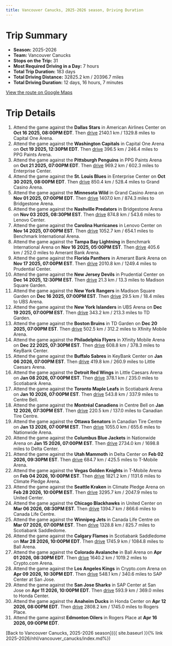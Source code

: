 ```yaml
---
title: Vancouver Canucks, 2025-2026 season, Driving Duration
---
```


# Trip Summary
- **Season:** 2025-2026
- **Team:** Vancouver Canucks
- **Stops on the Trip:** 31
- **Most Required Driving in a Day:** 7 hours
- **Total Trip Duration:** 183 days
- **Total Driving Distance:** 32825.2 km / 20396.7 miles
- **Total Driving Duration:** 12 days, 16 hours, 7 minutes

[View the route on Google Maps](https://www.google.com/maps/dir/American+Airlines+Center+Dallas/Capital+One+Arena+Washington/PPG+Paints+Arena+Pittsburgh/Enterprise+Center+St.+Louis/Grand+Casino+Arena+Minnesota/Bridgestone+Arena+Nashville/Lenovo+Center+Carolina/Benchmark+International+Arena+Tampa+Bay/Amerant+Bank+Arena+Florida/Prudential+Center+New+Jersey/Madison+Square+Garden+New+York/UBS+Arena+New+York/TD+Garden+Boston/Xfinity+Mobile+Arena+Philadelphia/KeyBank+Center+Buffalo/Little+Caesars+Arena+Detroit/Scotiabank+Arena+Toronto/Centre+Bell+Montréal/Canadian+Tire+Centre+Ottawa/Nationwide+Arena+Columbus/Delta+Center+Utah/T-Mobile+Arena+Vegas/Climate+Pledge+Arena+Seattle/United+Center+Chicago/Canada+Life+Centre+Winnipeg/Scotiabank+Saddledome+Calgary/Ball+Arena+Colorado/Crypto.com+Arena+Los+Angeles/SAP+Center+at+San+Jose+San+Jose/Honda+Center+Anaheim/Rogers+Place+Edmonton)

# Trip Details
1. Attend the game against the **Dallas Stars** in American Airlines Center on **Oct 16 2025, 08:00PM EDT**. Then [drive](https://www.google.com/maps/dir/American+Airlines+Center+Dallas/Capital+One+Arena+Washington) 2140.1 km / 1329.8 miles to Capital One Arena.
2. Attend the game against the **Washington Capitals** in Capital One Arena on **Oct 19 2025, 12:30PM EDT**. Then [drive](https://www.google.com/maps/dir/Capital+One+Arena+Washington/PPG+Paints+Arena+Pittsburgh) 396.5 km / 246.4 miles to PPG Paints Arena.
3. Attend the game against the **Pittsburgh Penguins** in PPG Paints Arena on **Oct 21 2025, 07:00PM EDT**. Then [drive](https://www.google.com/maps/dir/PPG+Paints+Arena+Pittsburgh/Enterprise+Center+St.+Louis) 969.2 km / 602.3 miles to Enterprise Center.
4. Attend the game against the **St. Louis Blues** in Enterprise Center on **Oct 30 2025, 08:00PM EDT**. Then [drive](https://www.google.com/maps/dir/Enterprise+Center+St.+Louis/Grand+Casino+Arena+Minnesota) 850.4 km / 528.4 miles to Grand Casino Arena.
5. Attend the game against the **Minnesota Wild** in Grand Casino Arena on **Nov 01 2025, 07:00PM EDT**. Then [drive](https://www.google.com/maps/dir/Grand+Casino+Arena+Minnesota/Bridgestone+Arena+Nashville) 1407.0 km / 874.3 miles to Bridgestone Arena.
6. Attend the game against the **Nashville Predators** in Bridgestone Arena on **Nov 03 2025, 08:30PM EST**. Then [drive](https://www.google.com/maps/dir/Bridgestone+Arena+Nashville/Lenovo+Center+Carolina) 874.8 km / 543.6 miles to Lenovo Center.
7. Attend the game against the **Carolina Hurricanes** in Lenovo Center on **Nov 14 2025, 07:00PM EST**. Then [drive](https://www.google.com/maps/dir/Lenovo+Center+Carolina/Benchmark+International+Arena+Tampa+Bay) 1052.7 km / 654.1 miles to Benchmark International Arena.
8. Attend the game against the **Tampa Bay Lightning** in Benchmark International Arena on **Nov 16 2025, 05:00PM EST**. Then [drive](https://www.google.com/maps/dir/Benchmark+International+Arena+Tampa+Bay/Amerant+Bank+Arena+Florida) 405.6 km / 252.0 miles to Amerant Bank Arena.
9. Attend the game against the **Florida Panthers** in Amerant Bank Arena on **Nov 17 2025, 07:00PM EST**. Then [drive](https://www.google.com/maps/dir/Amerant+Bank+Arena+Florida/Prudential+Center+New+Jersey) 2010.8 km / 1249.4 miles to Prudential Center.
10. Attend the game against the **New Jersey Devils** in Prudential Center on **Dec 14 2025, 12:30PM EST**. Then [drive](https://www.google.com/maps/dir/Prudential+Center+New+Jersey/Madison+Square+Garden+New+York) 21.3 km / 13.3 miles to Madison Square Garden.
11. Attend the game against the **New York Rangers** in Madison Square Garden on **Dec 16 2025, 07:00PM EST**. Then [drive](https://www.google.com/maps/dir/Madison+Square+Garden+New+York/UBS+Arena+New+York) 29.5 km / 18.4 miles to UBS Arena.
12. Attend the game against the **New York Islanders** in UBS Arena on **Dec 19 2025, 07:00PM EST**. Then [drive](https://www.google.com/maps/dir/UBS+Arena+New+York/TD+Garden+Boston) 343.2 km / 213.3 miles to TD Garden.
13. Attend the game against the **Boston Bruins** in TD Garden on **Dec 20 2025, 07:00PM EST**. Then [drive](https://www.google.com/maps/dir/TD+Garden+Boston/Xfinity+Mobile+Arena+Philadelphia) 502.5 km / 312.2 miles to Xfinity Mobile Arena.
14. Attend the game against the **Philadelphia Flyers** in Xfinity Mobile Arena on **Dec 22 2025, 07:30PM EST**. Then [drive](https://www.google.com/maps/dir/Xfinity+Mobile+Arena+Philadelphia/KeyBank+Center+Buffalo) 608.8 km / 378.3 miles to KeyBank Center.
15. Attend the game against the **Buffalo Sabres** in KeyBank Center on **Jan 06 2026, 07:00PM EST**. Then [drive](https://www.google.com/maps/dir/KeyBank+Center+Buffalo/Little+Caesars+Arena+Detroit) 419.8 km / 260.9 miles to Little Caesars Arena.
16. Attend the game against the **Detroit Red Wings** in Little Caesars Arena on **Jan 08 2026, 07:00PM EST**. Then [drive](https://www.google.com/maps/dir/Little+Caesars+Arena+Detroit/Scotiabank+Arena+Toronto) 378.1 km / 235.0 miles to Scotiabank Arena.
17. Attend the game against the **Toronto Maple Leafs** in Scotiabank Arena on **Jan 10 2026, 07:00PM EST**. Then [drive](https://www.google.com/maps/dir/Scotiabank+Arena+Toronto/Centre+Bell+Montréal) 543.8 km / 337.9 miles to Centre Bell.
18. Attend the game against the **Montréal Canadiens** in Centre Bell on **Jan 12 2026, 07:30PM EST**. Then [drive](https://www.google.com/maps/dir/Centre+Bell+Montréal/Canadian+Tire+Centre+Ottawa) 220.5 km / 137.0 miles to Canadian Tire Centre.
19. Attend the game against the **Ottawa Senators** in Canadian Tire Centre on **Jan 13 2026, 07:00PM EST**. Then [drive](https://www.google.com/maps/dir/Canadian+Tire+Centre+Ottawa/Nationwide+Arena+Columbus) 1055.0 km / 655.6 miles to Nationwide Arena.
20. Attend the game against the **Columbus Blue Jackets** in Nationwide Arena on **Jan 15 2026, 07:00PM EST**. Then [drive](https://www.google.com/maps/dir/Nationwide+Arena+Columbus/Delta+Center+Utah) 2734.0 km / 1698.8 miles to Delta Center.
21. Attend the game against the **Utah Mammoth** in Delta Center on **Feb 02 2026, 09:30PM EST**. Then [drive](https://www.google.com/maps/dir/Delta+Center+Utah/T-Mobile+Arena+Vegas) 684.7 km / 425.5 miles to T-Mobile Arena.
22. Attend the game against the **Vegas Golden Knights** in T-Mobile Arena on **Feb 04 2026, 10:00PM EST**. Then [drive](https://www.google.com/maps/dir/T-Mobile+Arena+Vegas/Climate+Pledge+Arena+Seattle) 1821.2 km / 1131.6 miles to Climate Pledge Arena.
23. Attend the game against the **Seattle Kraken** in Climate Pledge Arena on **Feb 28 2026, 10:00PM EST**. Then [drive](https://www.google.com/maps/dir/Climate+Pledge+Arena+Seattle/United+Center+Chicago) 3295.7 km / 2047.9 miles to United Center.
24. Attend the game against the **Chicago Blackhawks** in United Center on **Mar 06 2026, 08:30PM EST**. Then [drive](https://www.google.com/maps/dir/United+Center+Chicago/Canada+Life+Centre+Winnipeg) 1394.7 km / 866.6 miles to Canada Life Centre.
25. Attend the game against the **Winnipeg Jets** in Canada Life Centre on **Mar 07 2026, 07:00PM EST**. Then [drive](https://www.google.com/maps/dir/Canada+Life+Centre+Winnipeg/Scotiabank+Saddledome+Calgary) 1328.8 km / 825.7 miles to Scotiabank Saddledome.
26. Attend the game against the **Calgary Flames** in Scotiabank Saddledome on **Mar 28 2026, 10:00PM EDT**. Then [drive](https://www.google.com/maps/dir/Scotiabank+Saddledome+Calgary/Ball+Arena+Colorado) 1745.9 km / 1084.8 miles to Ball Arena.
27. Attend the game against the **Colorado Avalanche** in Ball Arena on **Apr 01 2026, 08:30PM EDT**. Then [drive](https://www.google.com/maps/dir/Ball+Arena+Colorado/Crypto.com+Arena+Los+Angeles) 1640.2 km / 1019.2 miles to Crypto.com Arena.
28. Attend the game against the **Los Angeles Kings** in Crypto.com Arena on **Apr 09 2026, 10:30PM EDT**. Then [drive](https://www.google.com/maps/dir/Crypto.com+Arena+Los+Angeles/SAP+Center+at+San+Jose+San+Jose) 548.1 km / 340.6 miles to SAP Center at San Jose.
29. Attend the game against the **San Jose Sharks** in SAP Center at San Jose on **Apr 11 2026, 10:00PM EDT**. Then [drive](https://www.google.com/maps/dir/SAP+Center+at+San+Jose+San+Jose/Honda+Center+Anaheim) 593.9 km / 369.0 miles to Honda Center.
30. Attend the game against the **Anaheim Ducks** in Honda Center on **Apr 12 2026, 08:00PM EDT**. Then [drive](https://www.google.com/maps/dir/Honda+Center+Anaheim/Rogers+Place+Edmonton) 2808.2 km / 1745.0 miles to Rogers Place.
31. Attend the game against **Edmonton Oilers** in Rogers Place at **Apr 16 2026, 09:00PM EDT**.

[Back to Vancouver Canucks, 2025-2026 season]({{ site.baseurl }}{% link 2025-2026/nhl/vancouver_canucks/index.md%})
